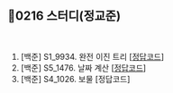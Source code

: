 ## 📘0216 스터디(정교준)
</br>

1. [백준] S1_9934.	완전 이진 트리 [[정답코드](https://github.com/daejeon5-algostudy/AlgorithmStudy/blob/main/%EC%8A%A4%ED%84%B0%EB%94%94/0216/%EC%A0%95%EA%B5%90%EC%A4%80/S1_9934_%EC%99%84%EC%A0%84%EC%9D%B4%EC%A7%84%ED%8A%B8%EB%A6%AC.md)]
2. [백준] S5_1476.	날짜 계산 [[정답코드](https://github.com/daejeon5-algostudy/AlgorithmStudy/blob/main/%EC%8A%A4%ED%84%B0%EB%94%94/0216/%EC%A0%95%EA%B5%90%EC%A4%80/S5_1476_%EB%82%A0%EC%A7%9C%EA%B3%84%EC%82%B0.md)]
3. [백준] S4_1026.	보물 [정답코드]
